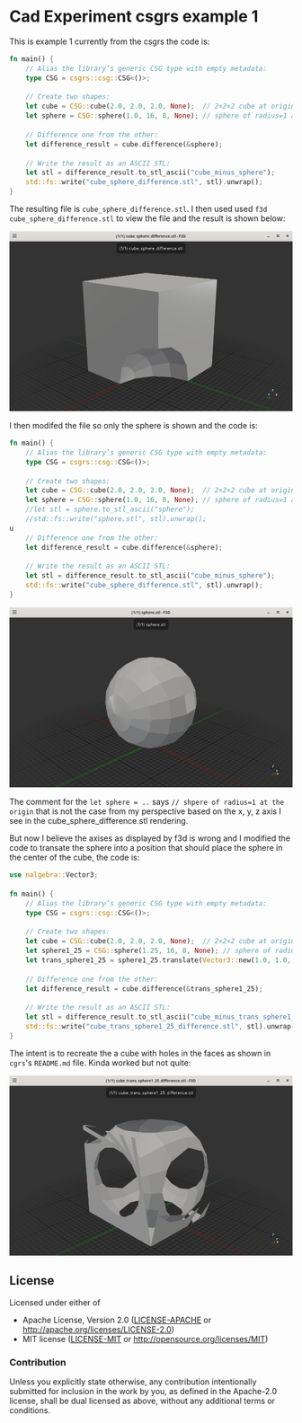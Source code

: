 # Cad Experiment csgrs example 1

This is example 1 currently from the csgrs the code is:
```rust
fn main() {
    // Alias the library’s generic CSG type with empty metadata:
    type CSG = csgrs::csg::CSG<()>;

    // Create two shapes:
    let cube = CSG::cube(2.0, 2.0, 2.0, None);  // 2×2×2 cube at origin, no metadata
    let sphere = CSG::sphere(1.0, 16, 8, None); // sphere of radius=1 at origin, no metadata

    // Difference one from the other:
    let difference_result = cube.difference(&sphere);

    // Write the result as an ASCII STL:
    let stl = difference_result.to_stl_ascii("cube_minus_sphere");
    std::fs::write("cube_sphere_difference.stl", stl).unwrap();
}
```

The resulting file is `cube_sphere_difference.stl`. I then used used `f3d cube_sphere_difference.stl` to view the file and the result is shown below:

![cube_sphere_difference](./cube_sphere_difference.stl.png)

I then modifed the file so only the sphere is shown and the code is:
```rust
fn main() {
    // Alias the library’s generic CSG type with empty metadata:
    type CSG = csgrs::csg::CSG<()>;

    // Create two shapes:
    let cube = CSG::cube(2.0, 2.0, 2.0, None);  // 2×2×2 cube at origin, no metadata
    let sphere = CSG::sphere(1.0, 16, 8, None); // sphere of radius=1 at origin, no metadata
    //let stl = sphere.to_stl_ascii("sphere");
    //std::fs::write("sphere.stl", stl).unwrap();
u
    // Difference one from the other:
    let difference_result = cube.difference(&sphere);

    // Write the result as an ASCII STL:
    let stl = difference_result.to_stl_ascii("cube_minus_sphere");
    std::fs::write("cube_sphere_difference.stl", stl).unwrap();
}
```

![sphere](./sphere.stl.png)

The comment for the `let sphere = ..` says `// shpere of radius=1 at the origin`
that is not the case from my perspective based on the x, y, z axis I see in the
cube_sphere_difference.stl rendering.


But now I believe the axises as displayed by f3d is wrong and I modified the code
to transate the sphere into a position that should place the sphere in the center
of the cube, the code is:

```rust
use nalgebra::Vector3;

fn main() {
    // Alias the library’s generic CSG type with empty metadata:
    type CSG = csgrs::csg::CSG<()>;

    // Create two shapes:
    let cube = CSG::cube(2.0, 2.0, 2.0, None);  // 2×2×2 cube at origin, no metadata
    let sphere1_25 = CSG::sphere(1.25, 16, 8, None); // sphere of radius=1 at origin, no metadata
    let trans_sphere1_25 = sphere1_25.translate(Vector3::new(1.0, 1.0, 1.0));

    // Difference one from the other:
    let difference_result = cube.difference(&trans_sphere1_25);

    // Write the result as an ASCII STL:
    let stl = difference_result.to_stl_ascii("cube_minus_trans_sphere1_25");
    std::fs::write("cube_trans_sphere1_25_difference.stl", stl).unwrap();
}
```

The intent is to recreate the a cube with holes in the faces as shown
in `cgrs`'s `README.md` file. Kinda worked but not quite:

![sphere](./cube_trans_sphere1_25_difference.stl.png)


## License

Licensed under either of

- Apache License, Version 2.0 ([LICENSE-APACHE](LICENSE-APACHE) or http://apache.org/licenses/LICENSE-2.0)
- MIT license ([LICENSE-MIT](LICENSE-MIT) or http://opensource.org/licenses/MIT)

### Contribution

Unless you explicitly state otherwise, any contribution intentionally submitted
for inclusion in the work by you, as defined in the Apache-2.0 license, shall
be dual licensed as above, without any additional terms or conditions.

